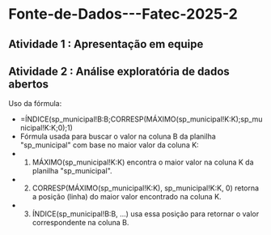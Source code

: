 # Fonte-de-Dados---Fatec-2025-2

## Atividade 1 : Apresentação em equipe

## Atividade 2 : Análise exploratória de dados abertos 
Uso da fórmula: 
* =ÍNDICE(sp_municipal!B:B;CORRESP(MÁXIMO(sp_municipal!K:K);sp_municipal!K:K;0);1)
* Fórmula usada para buscar o valor na coluna B da planilha "sp_municipal" com base no maior valor da coluna K:
* 1. MÁXIMO(sp_municipal!K:K) encontra o maior valor na coluna K da planilha "sp_municipal".
* 2. CORRESP(MÁXIMO(sp_municipal!K:K), sp_municipal!K:K, 0) retorna a posição (linha) do maior valor encontrado na coluna K.
* 3. ÍNDICE(sp_municipal!B:B, ...) usa essa posição para retornar o valor correspondente na coluna B.
